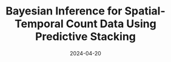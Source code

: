 ---
title: "Bayesian Inference for Spatial-Temporal Count Data Using Predictive Stacking"
collection: talks
type: "Poster"
permalink: /talks/fsu-iisa-2024
venue: "Theory and Foundations of Statistics in the Era of Big Data 2024"
date: 2024-04-20
location: "Tallahassee, Florida"
---